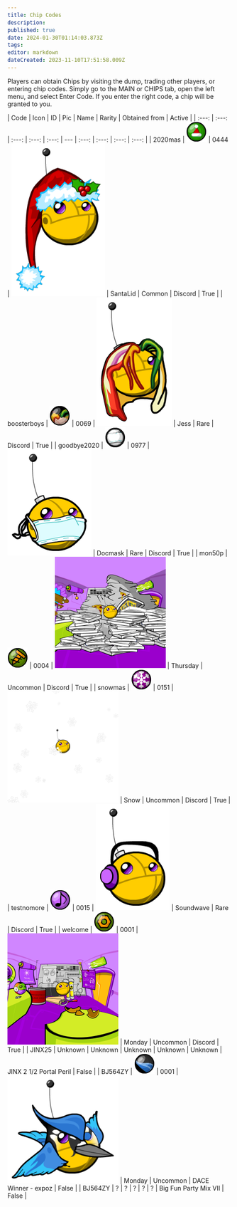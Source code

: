 ```yaml
---
title: Chip Codes
description: 
published: true
date: 2024-01-30T01:14:03.873Z
tags: 
editor: markdown
dateCreated: 2023-11-10T17:51:58.009Z
---
```


Players can obtain Chips by visiting the dump, trading other players, or entering chip codes. Simply go to the MAIN or CHIPS tab, open the left menu, and select Enter Code.  If you enter the right code, a chip will be granted to you.

| Code | Icon | ID | Pic | Name | Rarity | Obtained from | Active |
| :---: | :---: | :---: | :---: | :---: | --- | :---: | :---: | :---: | :---: |
| 2020mas | ![chip_0444_icon.png](/chips/icons/chip_0444_icon.png) | 0444 | <img alt="chip_0444.png" src="/chips/chip_0444.png" style="max-width: 250px;"> | SantaLid | Common | Discord | True |
| boosterboys | ![chip_0069_icon.png](/chips/icons/chip_0069_icon.png) | 0069 | <img alt="chip_0069.png" src="/chips/chip_0069.png" style="max-width: 250px;"> | Jess | Rare | Discord | True |
| goodbye2020 | ![chip_0977_icon.png](/chips/icons/chip_0977_icon.png) | 0977 | <img alt="chip_0977.png" src="/chips/chip_0977.png" style="max-width: 250px;"> | Docmask | Rare | Discord | True |
| mon50p | ![chip_0004_icon.png](/chips/icons/chip_0004_icon.png) | 0004 | <img alt="chip_0004.png" src="/chips/chip_0004.png" style="max-width: 250px;"> | Thursday | Uncommon | Discord | True |
| snowmas | ![chip_0151_icon.png](/chips/icons/chip_0151_icon.png) | 0151 | <img alt="chip_0151.png" src="/chips/chip_0151.png" style="max-width: 250px;"> | Snow | Uncommon | Discord | True |
| testnomore | ![chip_0015_icon.png](/chips/icons/chip_0015_icon.png) | 0015 | <img alt="chip_0015.png" src="/chips/chip_0015.png" style="max-width: 250px;"> | Soundwave | Rare | Discord | True |
| welcome | ![chip_0001_icon.png](/chips/icons/chip_0001_icon.png) | 0001 | <img alt="chip_0001.png" src="/chips/chip_0001.png" style="max-width: 250px;"> | Monday | Uncommon | Discord | True |
| JINX25 | Unknown | Unknown | Unknown | Unknown | Unknown | JINX 2 1/2 Portal Peril	| False |
| BJ564ZY | ![chip_0705_icon.png](/chips/icons/chip_0705_icon.png) | 0001 | <img alt="chip_0705.png" src="/chips/chip_0705.png" style="max-width: 250px;"> | Monday | Uncommon | DACE Winner - expoz | False |
| BJ564ZY | ? | ? | ? | ? | ? | Big Fun Party Mix VII | False |